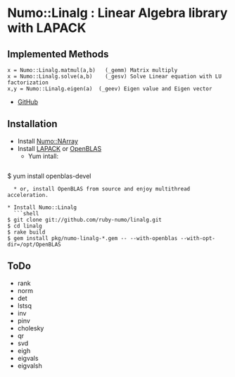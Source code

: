 # Numo::Linalg : Linear Algebra library with LAPACK

## Implemented Methods

    x = Numo::Linalg.matmul(a,b)   (_gemm) Matrix multiply
    x = Numo::Linalg.solve(a,b)    (_gesv) Solve Linear equation with LU factorization
    x,y = Numo::Linalg.eigen(a)  (_geev) Eigen value and Eigen vector

* [GitHub](https://github.com/ruby-numo/linalg)

## Installation

* Install [Numo::NArray](https://github.com/ruby-numo/narray)
* Install [LAPACK](http://www.netlib.org/lapack/) or [OpenBLAS](http://www.openblas.net/)
  * Yum intall:
  ```shell
$ yum install openblas-devel
```
  * or, install OpenBLAS from source and enjoy multithread acceleration.

* Install Numo::Linalg
  ```shell
$ git clone git://github.com/ruby-numo/linalg.git
$ cd linalg
$ rake build
$ gem install pkg/numo-linalg-*.gem -- --with-openblas --with-opt-dir=/opt/OpenBLAS
```

## ToDo

* rank
* norm
* det
* lstsq
* inv
* pinv
* cholesky
* qr
* svd
* eigh
* eigvals
* eigvalsh
